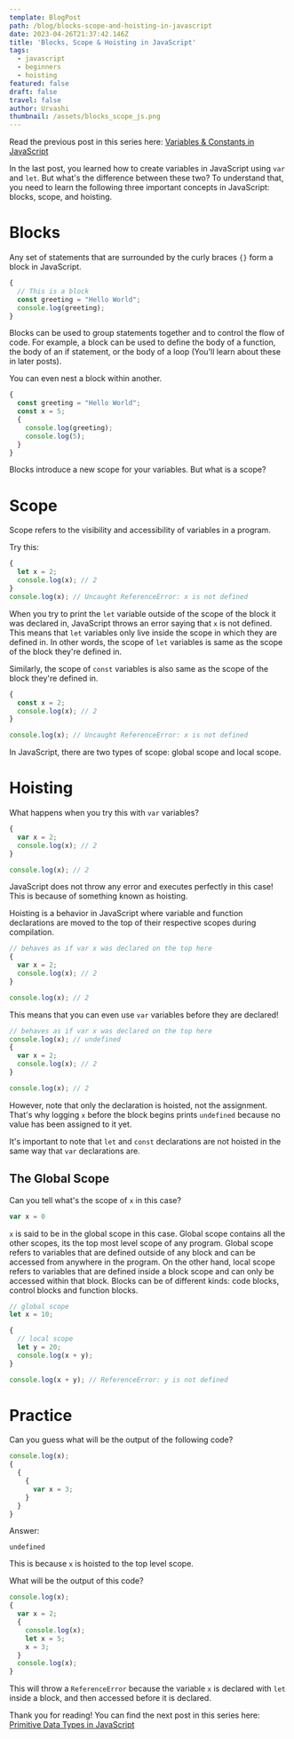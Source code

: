 ```yaml
---
template: BlogPost
path: /blog/blocks-scope-and-hoisting-in-javascript
date: 2023-04-26T21:37:42.146Z
title: 'Blocks, Scope & Hoisting in JavaScript'
tags:
  - javascript
  - beginners
  - hoisting
featured: false
draft: false
travel: false
author: Urvashi
thumbnail: /assets/blocks_scope_js.png
---
```


Read the previous post in this series here: [Variables & Constants in JavaScript](https://www.thecodedose.com/blog/variables-and-constants-in-javascript)

In the last post, you learned how to create variables in JavaScript using `var` and `let`.
But what's the difference between these two?
To understand that, you need to learn the following three important concepts in JavaScript: blocks, scope, and hoisting.

# Blocks

Any set of statements that are surrounded by the curly braces `{}` form a block in JavaScript.

```js
{
  // This is a block
  const greeting = "Hello World";
  console.log(greeting);
}
```

Blocks can be used to group statements together and to control the flow of code. For example, a block can be used to define the body of a function, the body of an if statement, or the body of a loop (You'll learn about these in later posts).

You can even nest a block within another.

```js
{
  const greeting = "Hello World";
  const x = 5;
  {
    console.log(greeting);
    console.log(5);
  }
}
```

Blocks introduce a new scope for your variables.
But what is a scope?

# Scope

Scope refers to the visibility and accessibility of variables in a program.

Try this:

```js
{
  let x = 2;
  console.log(x); // 2
}
console.log(x); // Uncaught ReferenceError: x is not defined
```

When you try to print the `let` variable outside of the scope of the block it was declared in, JavaScript throws an error saying that `x` is not defined.
This means that `let` variables only live inside the scope in which they are defined in.
In other words, the scope of `let` variables is same as the scope of the block they're defined in.

Similarly, the scope of `const` variables is also same as the scope of the block they're defined in.

```js
{
  const x = 2;
  console.log(x); // 2
}

console.log(x); // Uncaught ReferenceError: x is not defined
```

In JavaScript, there are two types of scope: global scope and local scope.

# Hoisting

What happens when you try this with `var` variables?

```js
{
  var x = 2;
  console.log(x); // 2
}

console.log(x); // 2
```

JavaScript does not throw any error and executes perfectly in this case!
This is because of something known as hoisting.

Hoisting is a behavior in JavaScript where variable and function declarations are moved to the top of their respective scopes during compilation.

```js
// behaves as if var x was declared on the top here
{
  var x = 2;
  console.log(x); // 2
}

console.log(x); // 2
```

This means that you can even use `var` variables before they are declared!

```js
// behaves as if var x was declared on the top here
console.log(x); // undefined
{
  var x = 2;
  console.log(x); // 2
}

console.log(x); // 2
```

However, note that only the declaration is hoisted, not the assignment.
That's why logging `x` before the block begins prints `undefined` because no value has been assigned to it yet.

It's important to note that `let` and `const` declarations are not hoisted in the same way that `var` declarations are.

## The Global Scope

Can you tell what's the scope of `x` in this case?

```js
var x = 0
```

`x` is said to be in the global scope in this case.
Global scope contains all the other scopes, its the top most level scope of any program.
Global scope refers to variables that are defined outside of any block and can be accessed from anywhere in the program.
On the other hand, local scope refers to variables that are defined inside a block scope and can only be accessed within that block.
Blocks can be of different kinds: code blocks, control blocks and function blocks.

```javascript
// global scope
let x = 10;

{
  // local scope
  let y = 20;
  console.log(x + y);
}

console.log(x + y); // ReferenceError: y is not defined
```

# Practice

Can you guess what will be the output of the following code?

```js
console.log(x);
{
  {
    {
      var x = 3;
    }
  }
}
```

Answer:

```
undefined
```

This is because `x` is hoisted to the top level scope.


What will be the output of this code?

```js
console.log(x);
{
  var x = 2;
  {
    console.log(x);
    let x = 5;
    x = 3;
  }
  console.log(x);
}
```

This will throw a `ReferenceError` because the variable `x` is declared with `let` inside a block, and then accessed before it is declared.

Thank you for reading!
You can find the next post in this series here: [Primitive Data Types in JavaScript](https://www.thecodedose.com/blog/data-types-in-javascript)
